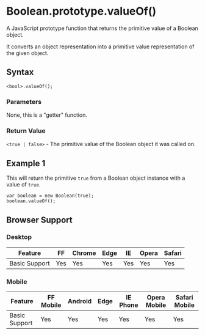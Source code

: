 # Boolean.prototype.valueOf()

A JavaScript prototype function that returns the primitive value of a Boolean object.

It converts an object representation into a primitive value representation of the given object.

## Syntax
```
<bool>.valueOf();
```

### Parameters
None, this is a "getter" function.

### Return Value
`<true | false>` - The primitive value of the Boolean object it was called on.

## Example 1

This will return the primitive `true` from a Boolean object instance with a value of `true`.

```
var boolean = new Boolean(true);
boolean.valueOf();
```

## Browser Support

### Desktop

| Feature | FF | Chrome | Edge | IE | Opera | Safari |
|---------------|------------|------------|------------|------------|------------|------------|
| Basic Support | Yes | Yes | Yes | Yes | Yes | Yes |

### Mobile

| Feature | FF Mobile | Android | Edge | IE Phone | Opera Mobile | Safari Mobile |
|---------------|------------|------------|------|------------|--------------|---------------|
| Basic Support | Yes | Yes | Yes | Yes | Yes | Yes |

